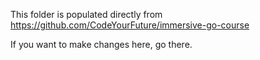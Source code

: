 This folder is populated directly from https://github.com/CodeYourFuture/immersive-go-course

If you want to make changes here, go there.
